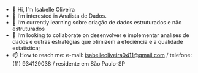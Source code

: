 - 👋 Hi, I’m Isabelle Oliveira
- 👀 I’m interested in Analista de Dados. 
- 🌱 I’m currently learning sobre criação de dados estruturados e não estruturados
- 💞️ I’m looking to collaborate on desenvolver e implementar analises de dados e outras estratégias que otimizem a efeciência e a qualidade estatística; 
- 📫 How to reach me: e-mail: isabelleoliveira0411@gmail.com / telefone: (11) 934129038 / residente em São Paulo-SP

<!---
isabelleoliveira0411/isabelleoliveira0411 is a ✨ special ✨ repository because its `README.md` (this file) appears on your GitHub profile.
You can click the Preview link to take a look at your changes.
--->
